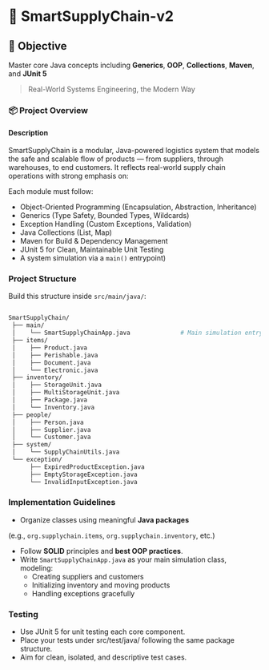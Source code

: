 # 🚚 SmartSupplyChain-v2


## 🎯 Objective 
Master core Java concepts including  **Generics**, **OOP**, **Collections**, **Maven**, and **JUnit 5**

> Real-World Systems Engineering, the Modern Way

### 📦 Project Overview
#### Description
SmartSupplyChain is a modular, Java-powered logistics system that models the safe and scalable flow of 
products — from suppliers, through warehouses, to end customers. It reflects real-world supply chain 
operations with strong emphasis on:

Each module must follow:

- Object-Oriented Programming (Encapsulation, Abstraction, Inheritance)
- Generics (Type Safety, Bounded Types, Wildcards)
- Exception Handling (Custom Exceptions, Validation)
- Java Collections (List, Map)
- Maven for Build & Dependency Management 
- JUnit 5 for Clean, Maintainable Unit Testing
- A system simulation via a `main()` entrypoint)

### Project Structure


Build this structure inside `src/main/java/`:

``` bash

SmartSupplyChain/
 ├── main/
 │    └── SmartSupplyChainApp.java              # Main simulation entrypoint
 ├── items/
 │    ├── Product.java
 │    ├── Perishable.java
 │    ├── Document.java
 │    └── Electronic.java
 ├── inventory/
 │    ├── StorageUnit.java
 │    ├── MultiStorageUnit.java
 │    ├── Package.java
 │    └── Inventory.java
 ├── people/
 │    ├── Person.java
 │    ├── Supplier.java
 │    └── Customer.java
 ├── system/
 │    └── SupplyChainUtils.java
 └── exception/
      ├── ExpiredProductException.java
      ├── EmptyStorageException.java
      └── InvalidInputException.java

```

### Implementation Guidelines
- Organize classes using meaningful **Java packages**

(e.g., `org.supplychain.items`, `org.supplychain.inventory`, etc.)

- Follow **SOLID** principles and **best OOP practices**. 
- Write `SmartSupplyChainApp.java` as your main simulation class, modeling:
  - Creating suppliers and customers 
  - Initializing inventory and moving products 
  - Handling exceptions gracefully


### Testing
- Use JUnit 5 for unit testing each core component. 
- Place your tests under src/test/java/ following the same package structure. 
- Aim for clean, isolated, and descriptive test cases.




